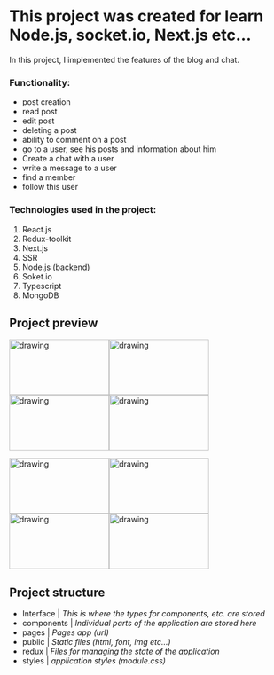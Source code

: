 # This project was created for learn Node.js, socket.io, Next.js etc...

In this project, I implemented the features of the blog and chat. 

### Functionality: 
- post creation
- read post
- edit post
- deleting a post
- ability to comment on a post
- go to a user, see his posts and information about him
- Create a chat with a user
- write a message to a user 
- find a member
- follow this user 


### Technologies used in the project:
1. React.js
2. Redux-toolkit
3. Next.js
4. SSR
5. Node.js (backend)
6. Soket.io 
7. Typescript
8. MongoDB
  

## Project preview


<img src="https://user-images.githubusercontent.com/99971966/234077888-61b1d9b8-a141-482c-abc4-895ea10919a6.png" alt="drawing" width="180" height="100"/><img src="https://user-images.githubusercontent.com/99971966/234077919-f885c13c-cdd8-44d1-a6df-0e5d68250d53.png" alt="drawing" width="180" height="100"/><img src="https://user-images.githubusercontent.com/99971966/234077936-c0e7a9bf-59bb-4acb-8cd2-c92825107386.png" alt="drawing" width="180" height="100"/><img src="https://user-images.githubusercontent.com/99971966/234077949-037c7514-7712-43a7-9838-029db555bc62.png" alt="drawing" width="180" height="100"/>


<img src="https://user-images.githubusercontent.com/99971966/234077958-d2019c62-b0ad-4238-80af-45c90378828b.png" alt="drawing" width="180" height="100"/><img src="https://user-images.githubusercontent.com/99971966/234077969-6761d2ef-4df1-4b69-b56e-924c2b90c0e2.png" alt="drawing" width="180" height="100"/><img src="https://user-images.githubusercontent.com/99971966/234077978-654df954-b2d0-4387-9bde-6f6ff90dff53.png" alt="drawing" width="180" height="100"/><img src="https://user-images.githubusercontent.com/99971966/234077909-a3db2a65-3698-43af-833b-427c9d392b8e.png" alt="drawing" width="180" height="100"/>

## Project structure

- Interface | *This is where the types for components, etc. are stored*
- components | *Individual parts of the application are stored here*
- pages | *Pages app (url)*
- public | *Static files (html, font, img etc...)*
- redux | *Files for managing the state of the application*
- styles | *application styles (module.css)*